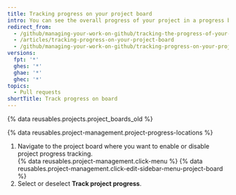 ```yaml
---
title: Tracking progress on your project board
intro: You can see the overall progress of your project in a progress bar.
redirect_from:
  - /github/managing-your-work-on-github/tracking-the-progress-of-your-work-with-project-boards/tracking-progress-on-your-project-board
  - /articles/tracking-progress-on-your-project-board
  - /github/managing-your-work-on-github/tracking-progress-on-your-project-board
versions:
  fpt: '*'
  ghes: '*'
  ghae: '*'
  ghec: '*'
topics:
  - Pull requests
shortTitle: Track progress on board
---
```

{% data reusables.projects.project_boards_old %}

{% data reusables.project-management.project-progress-locations %}

1. Navigate to the project board where you want to enable or disable project progress tracking.  
{% data reusables.project-management.click-menu %}
{% data reusables.project-management.click-edit-sidebar-menu-project-board %}
4. Select or deselect **Track project progress**.
